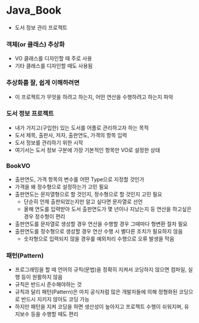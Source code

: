 # Java_Book
 * 도서 정보 관리 프로젝트
 
### 객체(or 클래스) 추상화
 * VO 클래스를 디자인할 때 주로 사용
 * 기타 클래스를 디자인할 때도 사용됨

### 추상화를 잘, 쉽게 이해하려면
 * 이 프로젝트가 무엇을 하려고 하는지, 어떤 연산을 수행하려고 하는지 파악

### 도서 정보 프로젝트
 * 내가 가지고(구입한) 있는 도서를 어플로 관리하고자 하는 목적
 * 도서 제목, 출판사, 저자, 출판연도, 가격의 항목 입력 
 * 도서 정보를 관리하기 위한 시작
 * 여기서는 도서 정보 구분에 가장 기본적인 항목만 VO로 설정한 상태
 
### BookVO
 * 출판연도, 가격 항목의 변수를 어떤 Type으로 지정할 것인가
 * 가격을 왜 정수형으로 설정하는가 고민 필요
 * 출판연도는 문자열형으로 할 것인지, 정수형으로 할 것인지 고민 필요  
	- 단순히 언제 출판되었는지만 알고 싶다면 문자열로 선언  
	- 올해 연도를 입력받아 도서 출판연도가 몇 년이나 지났는지 등 연산을 하고싶은 경우 정수형이 편리
 * 출판연도를 문자열로 생성할 경우 연산을 수행할 경우 그때마다 형변환 절차 필요
 * 출판연도를 정수형으로 생성할 경우 연산 수행 시 별다른 조치가 필요하지 않음  
	- 숫자형으로 입력되지 않을 경우를 예외처리 수행으로 오류 발생을 막음
	
### 패턴(Pattern)
 * 프로그래밍을 할 때 언어의 규칙(문법)을 정확히 지켜서 코딩하지 않으면 컴파일, 실행 등이 원활하지 않음
 * 규칙은 반드시 준수해야하는 것
 * 규칙과 달리 패턴(Pattern)은 마치 공식처럼 많은 개발자들에 의해 정형화된 코딩으로 반드시 지키지 않아도 코딩 가능
 * 하지만 패턴을 지켜 코딩을 하면 생산성이 높아지고 프로젝트 수행이 쉬워지며, 유지보수 등을 수행할 때도 편리